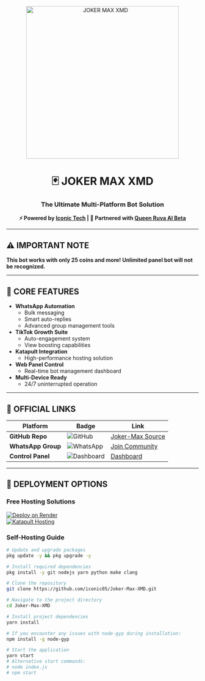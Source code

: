 <p align="center">
  <img src="https://files.catbox.moe/pk48i2.jpg" alt="JOKER MAX XMD" width="400">
</p>

<h1 align="center">🃏 JOKER MAX XMD</h1>
<h3 align="center">The Ultimate Multi-Platform Bot Solution</h3>
<p align="center">
  <strong>⚡ Powered by <a href="https://github.com/iconic05">Iconic Tech</a> | 🤝 Partnered with <a href="https://github.com/iconic05/Queen-ruva-ai-beta">Queen Ruva AI Beta</a></strong>
</p>

---

## ⚠️ IMPORTANT NOTE
**This bot works with only 25 coins and more! Unlimited panel bot will not be recognized.**

---

## 🌟 CORE FEATURES  
- **WhatsApp Automation**  
  - Bulk messaging  
  - Smart auto-replies  
  - Advanced group management tools  
- **TikTok Growth Suite**  
  - Auto-engagement system  
  - View boosting capabilities  
- **Katapult Integration**  
  - High-performance hosting solution  
- **Web Panel Control**  
  - Real-time bot management dashboard  
- **Multi-Device Ready**  
  - 24/7 uninterrupted operation  

---

## 🔗 OFFICIAL LINKS  

| Platform          | Badge | Link |
|-------------------|-------|------|
| **GitHub Repo**   | ![GitHub](https://img.shields.io/badge/Source-Code-success) | [Joker-Max Source](https://github.com/iconic05/Joker-max) |
| **WhatsApp Group**| ![WhatsApp](https://img.shields.io/badge/Community-Chat-green) | [Join Community](https://chat.whatsapp.com/YOUR_INVITE) |
| **Control Panel** | ![Dashboard](https://img.shields.io/badge/Control-Panel-blue) | [Dashboard](https://bot-hosting.net/?aff=1274828280750407803) |

---

## 🚀 DEPLOYMENT OPTIONS

### Free Hosting Solutions
[![Deploy on Render](https://img.shields.io/badge/Render-Free_Hosting-blue?style=for-the-badge)](https://bot-hosting.net/?aff=1274828280750407803)  
[![Katapult Hosting](https://img.shields.io/badge/Katapult-Optimized-orange?style=for-the-badge)](https://dashboard.katabump.com/auth/login#daeae7)  

### Self-Hosting Guide
```bash
# Update and upgrade packages
pkg update -y && pkg upgrade -y

# Install required dependencies
pkg install -y git nodejs yarn python make clang

# Clone the repository
git clone https://github.com/iconic05/Joker-Max-XMD.git

# Navigate to the project directory
cd Joker-Max-XMD

# Install project dependencies
yarn install

# If you encounter any issues with node-gyp during installation:
npm install -g node-gyp

# Start the application
yarn start
# Alternative start commands:
# node index.js
# npm start
